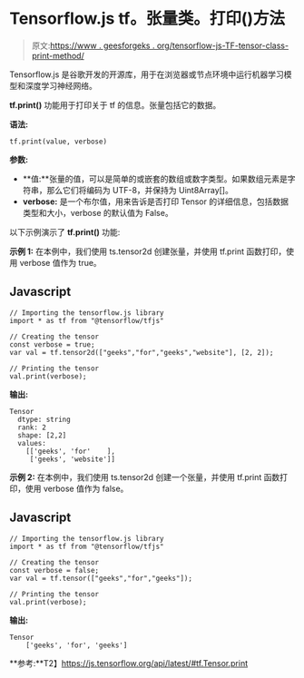 # Tensorflow.js tf。张量类。打印()方法

> 原文:[https://www . geesforgeks . org/tensorflow-js-TF-tensor-class-print-method/](https://www.geeksforgeeks.org/tensorflow-js-tf-tensor-class-print-method/)

Tensorflow.js 是谷歌开发的开源库，用于在浏览器或节点环境中运行机器学习模型和深度学习神经网络。

**tf.print()** 功能用于打印关于 tf 的信息。张量包括它的数据。

**语法:**

```
tf.print(value, verbose)
```

**参数:**

*   **值:**张量的值，可以是简单的或嵌套的数组或数字类型。如果数组元素是字符串，那么它们将编码为 UTF-8，并保持为 Uint8Array[]。
*   **verbose:** 是一个布尔值，用来告诉是否打印 Tensor 的详细信息，包括数据类型和大小，verbose 的默认值为 False。

以下示例演示了 **tf.print()** 功能:

**示例 1:** 在本例中，我们使用 ts.tensor2d 创建张量，并使用 tf.print 函数打印，使用 verbose 值作为 true。

## Javascript

```
// Importing the tensorflow.js library
import * as tf from "@tensorflow/tfjs"

// Creating the tensor
const verbose = true;
var val = tf.tensor2d(["geeks","for","geeks","website"], [2, 2]);

// Printing the tensor
val.print(verbose);
```

**输出:**

```
Tensor
  dtype: string
  rank: 2
  shape: [2,2]
  values:
    [['geeks', 'for'    ],
     ['geeks', 'website']]
```

**示例 2:** 在本例中，我们使用 ts.tensor2d 创建一个张量，并使用 tf.print 函数打印，使用 verbose 值作为 false。

## Javascript

```
// Importing the tensorflow.js library
import * as tf from "@tensorflow/tfjs"

// Creating the tensor
const verbose = false;
var val = tf.tensor(["geeks","for","geeks"]);

// Printing the tensor
val.print(verbose);
```

**输出:**

```
Tensor
    ['geeks', 'for', 'geeks']
```

**参考:**T2】https://js.tensorflow.org/api/latest/#tf.Tensor.print